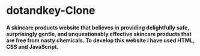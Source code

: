 # dotandkey-Clone
#### A skincare products website that believes in providing delightfully safe, surprisingly gentle, and unquestionably effective skincare products that are free from nasty chemicals. To develop this website I have used HTML, CSS and JavaScript.
